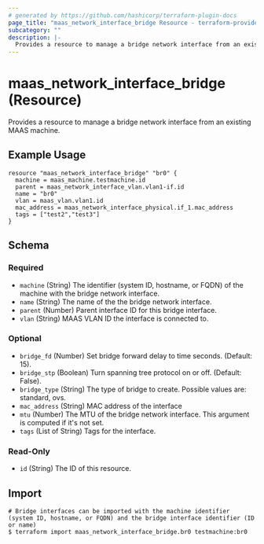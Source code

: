 ```yaml
---
# generated by https://github.com/hashicorp/terraform-plugin-docs
page_title: "maas_network_interface_bridge Resource - terraform-provider-maas"
subcategory: ""
description: |-
  Provides a resource to manage a bridge network interface from an existing MAAS machine.
---
```


# maas_network_interface_bridge (Resource)

Provides a resource to manage a bridge network interface from an existing MAAS machine.

## Example Usage

```
resource "maas_network_interface_bridge" "br0" {
  machine = maas_machine.testmachine.id
  parent = maas_network_interface_vlan.vlan1-if.id
  name = "br0"
  vlan = maas_vlan.vlan1.id
  mac_address = maas_network_interface_physical.if_1.mac_address
  tags = ["test2","test3"]
}
```

<!-- schema generated by tfplugindocs -->
## Schema

### Required

- `machine` (String) The identifier (system ID, hostname, or FQDN) of the machine with the bridge network interface.
- `name` (String) The name of the the bridge network interface.
- `parent` (Number) Parent interface ID for this bridge interface.
- `vlan` (String) MAAS VLAN ID the interface is connected to.

### Optional

- `bridge_fd` (Number) Set bridge forward delay to time seconds. (Default: 15).
- `bridge_stp` (Boolean) Turn spanning tree protocol on or off. (Default: False).
- `bridge_type` (String) The type of bridge to create. Possible values are: standard, ovs.
- `mac_address` (String) MAC address of the interface
- `mtu` (Number) The MTU of the bridge network interface. This argument is computed if it's not set.
- `tags` (List of String) Tags for the interface.

### Read-Only

- `id` (String) The ID of this resource.


## Import

```
# Bridge interfaces can be imported with the machine identifier (system ID, hostname, or FQDN) and the bridge interface identifier (ID or name)
$ terraform import maas_network_interface_bridge.br0 testmachine:br0
```
